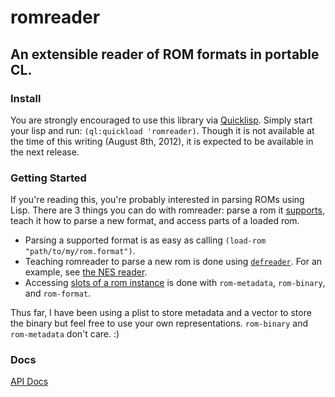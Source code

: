 # romreader
## An extensible reader of ROM formats in portable CL.

### Install
You are strongly encouraged to use this library via [Quicklisp](http://quicklisp.org/). Simply start your lisp and run: ```(ql:quickload 'romreader)```. Though it is not available at the time of this writing (August 8th, 2012), it is expected to be available in the next release.

### Getting Started
If you're reading this, you're probably interested in parsing ROMs using Lisp. There are 3 things you can do with romreader: parse a rom it [supports](http://redlinernotes.com/docs/romreader.html#*valid-formats*_vars), teach it how to parse a new format, and access parts of a loaded rom.

* Parsing a supported format is as easy as calling ```(load-rom "path/to/my/rom.format")```.
* Teaching romreader to parse a new rom is done using [```defreader```](http://redlinernotes.com/docs/romreader.html#defreader_func). For an example, see [the NES reader](https://github.com/redline6561/romreader/blob/master/src/nes.lisp).
* Accessing [slots of a rom instance](http://redlinernotes.com/docs/romreader.html#rom_class) is done with ```rom-metadata```, ```rom-binary```, and ```rom-format```.

Thus far, I have been using a plist to store metadata and a vector to store the binary but feel free to use your own representations. ```rom-binary``` and ```rom-metadata``` don't care. :)

### Docs
[API Docs](http://redlinernotes.com/docs/romreader.html)

